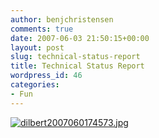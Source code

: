 ```yaml
---
author: benjchristensen
comments: true
date: 2007-06-03 21:50:15+00:00
layout: post
slug: technical-status-report
title: Technical Status Report
wordpress_id: 46
categories:
- Fun
---
```


[![dilbert2007060174573.jpg](http://benjchristensen.files.wordpress.com/2007/06/dilbert2007060174573.jpg)](http://benjchristensen.files.wordpress.com/2007/06/dilbert2007060174573.jpg)
